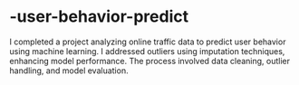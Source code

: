 # -user-behavior-predict
I completed a project analyzing online traffic data to predict user behavior using machine learning. I addressed outliers using imputation techniques, enhancing model performance. The process involved data cleaning, outlier handling, and model evaluation.
